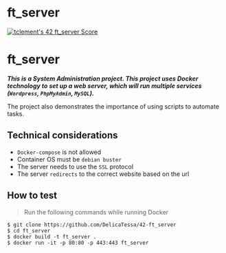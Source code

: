 # ft_server
[![tclement's 42 ft_server Score](https://badge42.vercel.app/api/v2/cl59lbrtc003009jqom2qgm4z/project/2004454)](https://github.com/JaeSeoKim/badge42)<br>

# ft_server
***This is a System Administration project. This project uses Docker technology to set up a web server, which will run multiple services (```Wordpress```, ```PhpMyAdmin```, ```MySQL```).***

The project also demonstrates the importance of using scripts to automate tasks. 

## Technical considerations

- ```Docker-compose``` is not allowed
- Container OS must be ```debian buster```
- The server needs to use the ```SSL``` protocol
- The server ```redirects``` to the correct website based on the url

## How to test
> Run the following commands while running Docker

```shell
$ git clone https://github.com/DelicaTessa/42-ft_server
$ cd ft_server
$ docker build -t ft_server .
$ docker run -it -p 80:80 -p 443:443 ft_server
